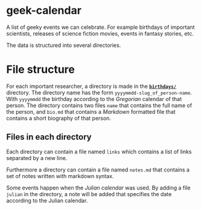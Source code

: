 # geek-calendar

A list of geeky events we can celebrate. For example birthdays of important
scientists, releases of science fiction movies, events in fantasy stories, etc.

The data is structured into several directories.

# File structure

For each important researcher, a directory is made in the [**`birthdays/`**](birthdays/)
directory. The directory name has the form `yyyymmdd-slug_of_person-name`. With
`yyyymmdd` the birthday according to the *Gregorian* calendar of that person.
The directory contains two files `name` that contains the full name of the
person, and `bio.md` that contains a *Markdown* formatted file that contains a
short biography of that person.

## Files in each directory

Each directory can contain a file named `links` which contains a list of links
separated by a new line.

Furthermore a directory can contain a file named `notes.md` that contains a set
of notes written with markdown syntax.

Some events happen when the *Julian calendar* was used. By adding a file
`julian` in the directory, a note will be added that specifies the date
according to the Julian calendar.
